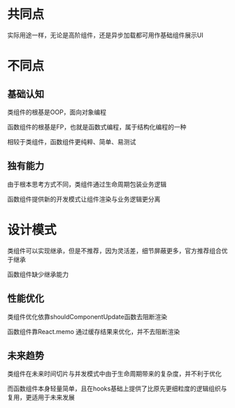 # 共同点

实际用途一样，无论是高阶组件，还是异步加载都可用作基础组件展示UI



# 不同点

## 基础认知

类组件的根基是OOP，面向对象编程

函数组件的根基是FP，也就是函数式编程，属于结构化编程的一种

相较于类组件，函数组件更纯粹、简单、易测试

## 独有能力

由于根本思考方式不同，类组件通过生命周期包装业务逻辑

函数组件提供新的开发模式让组件渲染与业务逻辑更分离

# 设计模式

类组件可以实现继承，但是不推荐，因为灵活差，细节屏蔽更多，官方推荐组合优于继承

函数组件缺少继承能力

## 性能优化

类组件优化依靠shouldComponentUpdate函数去阻断渲染

函数组件靠React.memo 通过缓存结果来优化，并不去阻断渲染



## 未来趋势

类组件在未来时间切片与并发模式中由于生命周期带来的复杂度，并不利于优化

而函数组件本身轻量简单，且在hooks基础上提供了比原先更细粒度的逻辑组织与复用，更适用于未来发展

